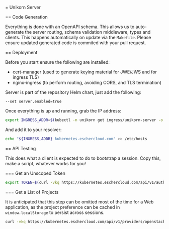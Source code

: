 = Unikorn Server

== Code Generation

Everything is done with an OpenAPI schema.
This allows us to auto-generate the server routing, schema validation middleware, types and clients.
This happens automatically on update via the `Makefile`.
Please ensure updated generated code is commited with your pull request.

== Deployment

Before you start ensure the following are installed:

* cert-manager (used to generate keying material for JWE/JWS and for ingress TLS)
* nginx-ingress (to perform routing, avoiding CORS, and TLS termination)

Server is part of the repository Helm chart, just add the following:

```
--set server.enabled=true
```

Once everything is up and running, grab the IP address:

```bash
export INGRESS_ADDR=$(kubectl -n unikorn get ingress/unikorn-server -o 'jsonpath={.status.loadBalancer.ingress[0].ip}')
```
And add it to your resolver:

```bash
echo "${INGRESS_ADDR} kubernetes.eschercloud.com" >> /etc/hosts
```

== API Testing

This does what a client is expected to do to bootstrap a session.
Copy this, make a script, whatever works for you!

=== Get an Unscoped Token

```bash
export TOKEN=$(curl -vkq https://kubernetes.eschercloud.com/api/v1/auth/tokens/password -X POST -u 'username:password' | jq  -r .token)
```

=== Get a List of Projects

It is anticipated that this step can be omitted most of the time for a Web application, as the project preference can be cached in `window.localStorage` to persist across sessions.

```bash
curl -vkq https://kubernetes.eschercloud.com/api/v1/providers/openstack/projects -H "Authorization: Bearer ${TOKEN}" | jq  .
```
